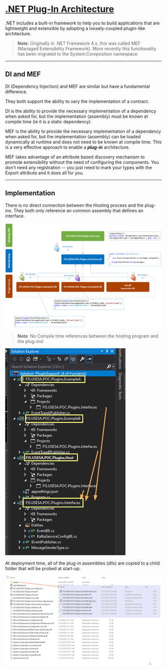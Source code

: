 ﻿# [.NET Plug-In Architecture](https://github.com/TomBruns/DotNetCorePlugins)

.NET includes a built-in framework to help you to build applications that are lightweight and extensible by adopting a loosely-coupled plugin-like architecture.

> **Note**: Originally in .NET Framework 4.x, this was called MEF (Managed Extensibility Framework).  More recently this functionality has been migrated to the System.Composition namespace.

---
## DI and MEF

DI (Dependency Injection) and MEF are similar but have a fundamental difference.

They both support the ability to vary the implementation of a contract.

DI is the ability to provide the necessary implementation of a dependency when asked for, but the implementation (assembly) must be known at compile time (ie it is a static dependency).

MEF is the ability to provide the necessary implementation of a dependency when asked for, but the implementation (assembly) can be loaded dynamically at runtime and does not need to be known at compile time.  This is a very effective approach to enable a ***plug-in*** architecture.

MEF takes advantage of an attribute based discovery mechanism to promote extensibility without the need of configuring the components. You don't need any registration -- you just need to mark your types with the Export attribute and it does all for you. 

---
## Implementation

There is no direct connection between the Hosting process and the plug-ins.  They both only reference an common assembly that defines an interface.

![docker-compose up -d Screenshot](images/assemblies2.jpg?raw=true)

> **Note**: No Compile time references between the hosting program and the plug-ins! 

![docker-compose up -d Screenshot](images/solution2.jpg?raw=true)

At deployment time, all of the plug-in assemblies (dlls) are copied to a child folder that will be probed at start-up.

![docker-compose up -d Screenshot](images/folders.jpg?raw=true)